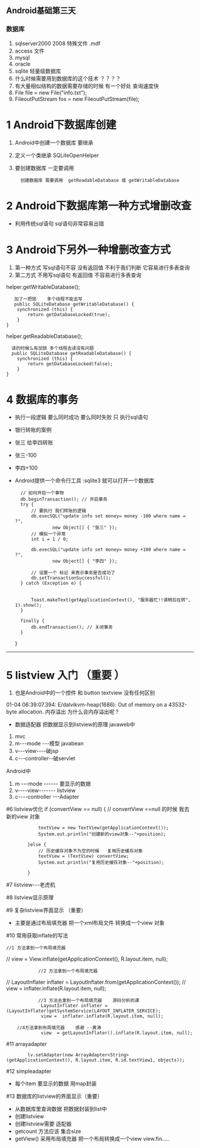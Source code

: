 ## Android基础第三天


### 数据库 ###

1. sqlserver2000   2008 特殊文件  .mdf
2. access  文件
3. mysql 
4. oracle 
5. sqlite 轻量级数据库  
6. 什么时候需要用到数据库的这个技术 ？？？？
7. 有大量相似结构的数据需要存储的时候  有一个好处 查询速度快 
8. File file = new File("info.txt"); 
9. FileoutPutStream fos = new FileoutPutStream(file);
 


# 1 Android下数据库创建
1. Android中创建一个数据库 要继承 

2. 定义一个类继承 SQLiteOpenHelper  
3. 要创建数据库 一定要调用

         创建数据库 需要调用  getReadableDatabase 或 getWritableDatabase



# 2 Android下数据库第一种方式增删改查
* 利用传统sql语句 sql语句非常容易出错


# 3 Android下另外一种增删改查方式

1. 第一种方式 写sql语句不容  没有返回值 不利于我们判断  它容易进行多表查询
2. 第二方式  不用写sql语句 有返回值 不容易进行多表查询  
 

helper.getWritableDatabase();

       加了一把锁    多个线程不能去写 
       public SQLiteDatabase getWritableDatabase() {
        synchronized (this) {
            return getDatabaseLocked(true);
        }
    }

helper.getReadableDatabase();

      读的时候么有加锁 多个线程去读没有问题 
      public SQLiteDatabase getReadableDatabase() {
        synchronized (this) {
            return getDatabaseLocked(false);
        }
    }

# 4 数据库的事务  
* 执行一段逻辑 要么同时成功 要么同时失败  只 执行sql语句 
* 银行转账的案例    
* 张三 给李四转账  
* 张三-100  
* 李四+100


* Android提供一个命令行工具 :sqlite3  就可以打开一个数据库 


    	// 如何开启一个事物
		db.beginTransaction(); // 开启事务
		try {
			// 要执行 我们转账的逻辑
			db.execSQL("update info set money= money -100 where name = ?",
					new Object[] { "张三" });
			// 模拟一个异常
			int i = 1 / 0;

			db.execSQL("update info set money= money +100 where name = ?",
					new Object[] { "李四" });

			// 设置一个 标记 来表示事务是否成功了
			db.setTransactionSuccessful();
		} catch (Exception e) {

			
			Toast.makeText(getApplicationContext(), "服务器忙!!请稍后在转", 1).show();
		}

		finally {
			db.endTransaction(); // 关闭事务
		}

	}



------------------------------------------------------------

# 5 listview 入门 （重要 ）
1. 也是Android中的一个控件  和 button textview 没有任何区别

01-04 06:39:07.394: E/dalvikvm-heap(1686): Out of memory on a 43532-byte allocation.  内存溢出 为什么会内存溢出呢 ?



* 数据适配器 把数据显示到listview的原理 
javaweb中
1. mvc
2. m---mode ---模型   javabean 
3. v---view----破jsp  
4. c---controller--破servlet 
       
Android中
1. m ---mode ------  要显示的数据
2. v----view-------   listview
3. c----controller ---Adapter



#6 listview优化
    if (convertView == null) {
				// convertView ==null 的时候 我去新的view 对象
				
				textView = new TextView(getApplicationContext());
				System.out.println("创建新的view对象--"+position);
				 
			}else {
				// 历史缓存对象不为空的时候   复用历史缓存对象 
				textView = (TextView) convertView;
				System.out.println("复用历史缓存对象--"+position);
				
			}

#7 listview---老虎机


#8 listview显示原理


#9 复杂listview界面显示 （重要）
* 主要是通过布局填充器 把一个xml布局文件 转换成一个view 对象 


		
#10 常用获取inflate的写法

    //1 方法拿到一个布局填充器
//				 view = View.inflate(getApplicationContext(), R.layout.item, null);
				 
				//2 方法拿到一个布局填充器 
//				 LayoutInflater inflater = LayoutInflater.from(getApplicationContext());
//				 view =  inflater.inflate(R.layout.item, null);
				 
				//3 方法去拿到一个布局填充器    源码分析的课 
				 LayoutInflater inflater = (LayoutInflater)getSystemService(LAYOUT_INFLATER_SERVICE);
				 view =  inflater.inflate(R.layout.item, null);
				
    	//4方法拿到布局填充器    感谢 --黄涛 
				 view  = getLayoutInflater().inflate(R.layout.item, null);


#11 arrayadapter    

    		lv.setAdapter(new ArrayAdapter<String>(getApplicationContext(), R.layout.item, R.id.textView1, objects));

#12 simpleadapter  
* 每个item 要显示的数据 用map封装
		

#13 数据库的listview的界面显示（重要）
* 从数据库里查询数据 把数据封装到list中
* 创建listview  
* 创建listview需要 适配器 
* getcount 方法应该  集合size 
* getView() 采用布局填充器 把一个布局转换成一个view  view.fin.....




